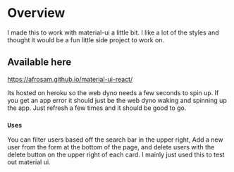 # Overview

I made this to work with material-ui a little bit. I like a lot of the styles and thought it would be a fun little side project to work on.

## Available here

https://afrosam.github.io/material-ui-react/

Its hosted on heroku so the web dyno needs a few seconds to spin up. If you get an app error it should just be the web dyno waking and spinning up the app. Just refresh a few times and it should be good to go.

### `Uses`

You can filter users based off the search bar in the upper right, Add a new user from the form at the bottom of the page, and delete users with the delete button on the upper right of each card. I mainly just used this to test out material ui.
